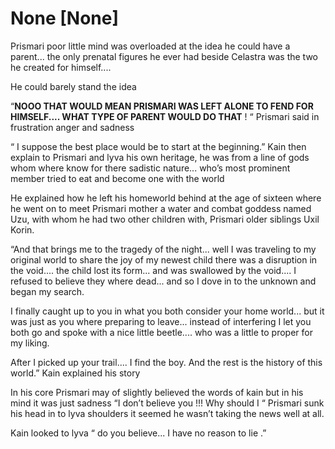 # None [None]
Prismari poor little mind was overloaded at the idea he could have a parent... the only prenatal figures he ever had beside Celastra was the two he created for himself.... 

He could barely stand the idea 

“**NOOO THAT WOULD MEAN PRISMARI WAS LEFT ALONE TO FEND FOR HIMSELF.... WHAT TYPE OF PARENT WOULD DO THAT** ! “ Prismari said in frustration anger and sadness 


“ I suppose the best place would be to start at the beginning.” Kain then explain to Prismari and lyva his own heritage, he was from a line of gods whom where know for there sadistic nature... who’s most prominent member tried to eat and become one with the world 

He explained how he left his homeworld  behind at the age of sixteen where he went on to meet Prismari mother a water and combat goddess named Uzu, with whom he  had two other children with, Prismari older siblings  Uxil  Korin. 

“And that brings me to the tragedy of the night... well I was traveling to my original world to share the joy of my newest child there was a disruption in the void.... the child lost its form... and was swallowed by the void.... I refused to believe they where dead... and so I dove in to the unknown and began my search. 

I finally caught up to you in what you both consider your home world... but it was just as you where preparing to leave... instead of interfering I let you both go and spoke with a nice little beetle.... who was a little to proper for my liking. 

After I picked up your trail.... I find the boy. And the rest is the history of this world.” Kain explained his story 


In his core Prismari may of slightly believed the words of kain but in his mind it was just sadness  “I don’t believe you !!! Why should I  “ Prismari sunk his head in to lyva shoulders it seemed he wasn’t taking the news well at all.

Kain looked to lyva “ do you believe... I have no reason to lie .”
